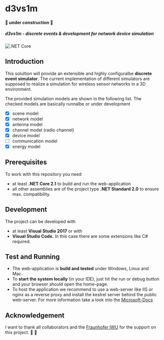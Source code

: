 # d3vs1m
#### :construction: under construction :construction:

##### d3vs1m - discrete events & development for network device simulation

![.NET Core](https://github.com/adriansinger87/d3vs1m/workflows/.NET%20Core/badge.svg)

## Introduction
This solultion will provide an extensible and highly configuralbe **discrete event simulator**. The current implementation of different simulators are supposed to realize a simulation for wireless sensor networks in a 3D environment.

The provided simulation models are shown in the following list.
The checked models are basically runnalbe or under development 
- [x] scene model
- [x] network model
- [x] antenna model
- [x] channel model (radio channel)
- [x] device model
- [ ] communication model
- [x] energy model
 
## Prerequisites

To work with this repository you need
* at least **.NET Core 2.1** to build and run the web-application
* all other assemblies are of the project type **.NET Standard 2.0** to ensure max. compatibility. 

## Development

The project can be developed with
* at least **Visual Studio 2017** or with 
* **Visual Studio Code.** In this case there are some extensions like C# required.

## Test and Running

* The web-application is **build and tested** under Windows, Linux and Mac.
* To **start the system locally** (in your IDE), just hit the run or debug button and
  your browser should open the home-page. 
* To host the application we recommend to use a web-server like IIS or nginx as a reverse proxy and
  install the kestrel server behind the public web-server.
  For more information take a look into the [Microsoft-Docs](https://docs.microsoft.com/en-us/aspnet/core/host-and-deploy/?view=aspnetcore-2.2) 

## Acknowledgement

I want to thank all collaborators and the [Fraunhofer IWU](https://www.iwu.fraunhofer.de/)
for the support on this project. :beers: :beers:
